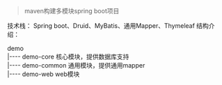 
>maven构建多模块spring boot项目

技术栈： 
Spring boot、Druid、MyBatis、通用Mapper、Thymeleaf
结构介绍：


demo  
|---- demo-core 核心模块，提供数据库支持  
|---- demo-common 通用模块，提供通用mapper  
|---- demo-web web模块